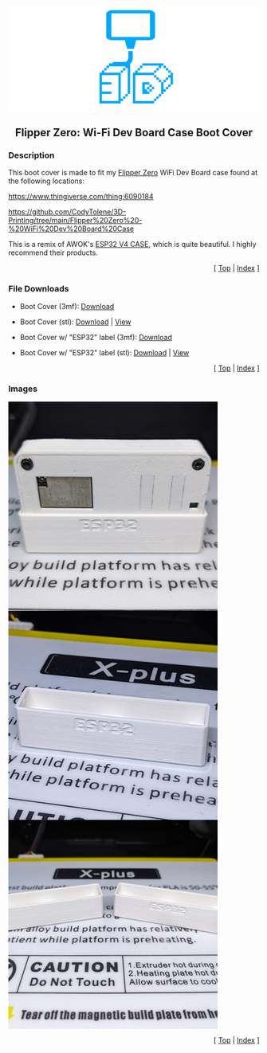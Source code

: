 <a name="top"></a>

<div align="center">
  <img align="center" src="../.github/images/3d.png" />
  <h2 align="center">Flipper Zero: Wi-Fi Dev Board Case Boot Cover</h2>
</div>

### Description

This boot cover is made to fit my [Flipper Zero][link-flipper-zero] WiFi Dev Board case found at the following locations:

https://www.thingiverse.com/thing:6090184

https://github.com/CodyTolene/3D-Printing/tree/main/Flipper%20Zero%20-%20WiFi%20Dev%20Board%20Case

This is a remix of AWOK's [ESP32 V4 CASE][link-awok-case], which is quite beautiful. I highly recommend their products.

<p align="right">[ <a href="#top">Top</a> | <a href="../README.md">Index</a> ]</p>

### File Downloads

- Boot Cover (3mf): [Download][download-3mf]

- Boot Cover (stl): [Download][download-stl] | [View][view-stl]

- Boot Cover w/ "ESP32" label (3mf): [Download][download-label-3mf]

- Boot Cover w/ "ESP32" label (stl): [Download][download-label-stl] | [View][view-label-stl]

<p align="right">[ <a href="#top">Top</a> | <a href="../README.md">Index</a> ]</p>

### Images

<img align="center" src="images/preview_01.png" />
<img align="center" src="images/preview_02.png" />
<img align="center" src="images/preview_03.png" />

<p align="right">[ <a href="#top">Top</a> | <a href="../README.md">Index</a> ]</p>

<!-- LINKS -->

[download-3mf]: https://github.com/CodyTolene/3D-Printing/raw/main/Flipper%20Zero%20-%20WiFi%20Dev%20Board%20Case%20Boot%20Cover/Flipper_Zero_WiFi_Dev_Board_Case_Boot_Cover.3mf
[download-label-3mf]: https://github.com/CodyTolene/3D-Printing/raw/main/Flipper%20Zero%20-%20WiFi%20Dev%20Board%20Case%20Boot%20Cover/Flipper_Zero_WiFi_Dev_Board_Case_Boot_Cover_Label.3mf
[download-label-stl]: https://github.com/CodyTolene/3D-Printing/raw/main/Flipper%20Zero%20-%20WiFi%20Dev%20Board%20Case%20Boot%20Cover/Flipper_Zero_WiFi_Dev_Board_Case_Boot_Cover_Label.stl
[download-stl]: https://github.com/CodyTolene/3D-Printing/raw/main/Flipper%20Zero%20-%20WiFi%20Dev%20Board%20Case%20Boot%20Cover/Flipper_Zero_WiFi_Dev_Board_Case_Boot_Cover.stl
[link-awok-case]: https://www.thingiverse.com/thing:5961313
[link-flipper-zero]: https://flipperzero.one/
[view-stl]: https://github.com/CodyTolene/3D-Printing/blob/main/Flipper%20Zero%20-%20WiFi%20Dev%20Board%20Case%20Boot%20Cover/Flipper_Zero_WiFi_Dev_Board_Case_Boot_Cover.stl
[view-label-stl]: https://github.com/CodyTolene/3D-Printing/blob/main/Flipper%20Zero%20-%20WiFi%20Dev%20Board%20Case%20Boot%20Cover/Flipper_Zero_WiFi_Dev_Board_Case_Boot_Cover_Label.stl
